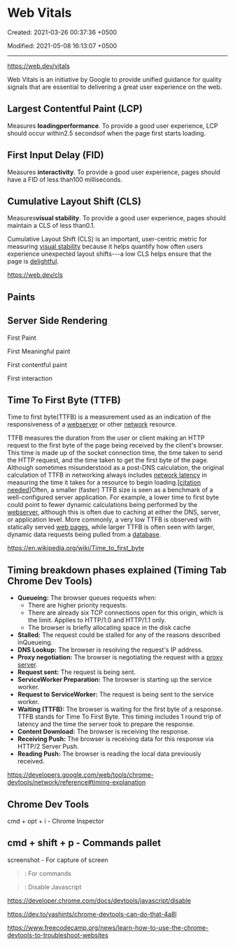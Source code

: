 # Web Vitals

Created: 2021-03-26 00:37:36 +0500

Modified: 2021-05-08 16:13:07 +0500

---

<https://web.dev/vitals>

Web Vitals is an initiative by Google to provide unified guidance for quality signals that are essential to delivering a great user experience on the web.

## Largest Contentful Paint (LCP)

Measures **loadingperformance**. To provide a good user experience, LCP should occur within2.5 secondsof when the page first starts loading.

## First Input Delay (FID)

Measures **interactivity**. To provide a good user experience, pages should have a FID of less than100 milliseconds.

## Cumulative Layout Shift (CLS)

Measures**visual stability**. To provide a good user experience, pages should maintain a CLS of less than0.1.

Cumulative Layout Shift (CLS) is an important, user-centric metric for measuring [visual stability](https://web.dev/user-centric-performance-metrics/#types-of-metrics) because it helps quantify how often users experience unexpected layout shifts---a low CLS helps ensure that the page is [delightful](https://web.dev/user-centric-performance-metrics/#questions).

<https://web.dev/cls>

## Paints

## Server Side Rendering

First Paint

First Meaningful paint

First contentful paint

First interaction

## Time To First Byte (TTFB)

Time to first byte(TTFB) is a measurement used as an indication of the responsiveness of a [webserver](https://en.wikipedia.org/wiki/Webserver) or other [network](https://en.wikipedia.org/wiki/Computer_network) resource.

TTFB measures the duration from the user or client making an HTTP request to the first byte of the page being received by the client's browser. This time is made up of the socket connection time, the time taken to send the HTTP request, and the time taken to get the first byte of the page. Although sometimes misunderstood as a post-DNS calculation, the original calculation of TTFB in networking always includes [network latency](https://en.wikipedia.org/wiki/Network_latency) in measuring the time it takes for a resource to begin loading.[[citation needed](https://en.wikipedia.org/wiki/Wikipedia:Citation_needed)]Often, a smaller (faster) TTFB size is seen as a benchmark of a well-configured server application. For example, a lower time to first byte could point to fewer dynamic calculations being performed by the [webserver](https://en.wikipedia.org/wiki/Dynamic_web_page), although this is often due to caching at either the DNS, server, or application level. More commonly, a very low TTFB is observed with statically served [web pages](https://en.wikipedia.org/wiki/Web_page), while larger TTFB is often seen with larger, dynamic data requests being pulled from a [database](https://en.wikipedia.org/wiki/Database).

<https://en.wikipedia.org/wiki/Time_to_first_byte>

## Timing breakdown phases explained (Timing Tab Chrome Dev Tools)

- **Queueing:** The browser queues requests when:
  - There are higher priority requests.
  - There are already six TCP connections open for this origin, which is the limit. Applies to HTTP/1.0 and HTTP/1.1 only.
  - The browser is briefly allocating space in the disk cache
- **Stalled:** The request could be stalled for any of the reasons described inQueueing.
- **DNS Lookup:** The browser is resolving the request's IP address.
- **Proxy negotiation:** The browser is negotiating the request with a [proxy server](https://en.wikipedia.org/wiki/Proxy_server).
- **Request sent:** The request is being sent.
- **ServiceWorker Preparation:** The browser is starting up the service worker.
- **Request to ServiceWorker:** The request is being sent to the service worker.
- **Waiting (TTFB):** The browser is waiting for the first byte of a response. TTFB stands for Time To First Byte. This timing includes 1 round trip of latency and the time the server took to prepare the response.
- **Content Download:** The browser is receiving the response.
- **Receiving Push:** The browser is receiving data for this response via HTTP/2 Server Push.
- **Reading Push:** The browser is reading the local data previously received.

<https://developers.google.com/web/tools/chrome-devtools/network/reference#timing-explanation>

## Chrome Dev Tools

cmd + opt + i - Chrome Inspector

## cmd + shift + p - Commands pallet

screenshot - For capture of screen

> : For commands

>: Disable Javascript

<https://developer.chrome.com/docs/devtools/javascript/disable>

<https://dev.to/yashints/chrome-devtools-can-do-that-4a8l>

<https://www.freecodecamp.org/news/learn-how-to-use-the-chrome-devtools-to-troubleshoot-websites>
